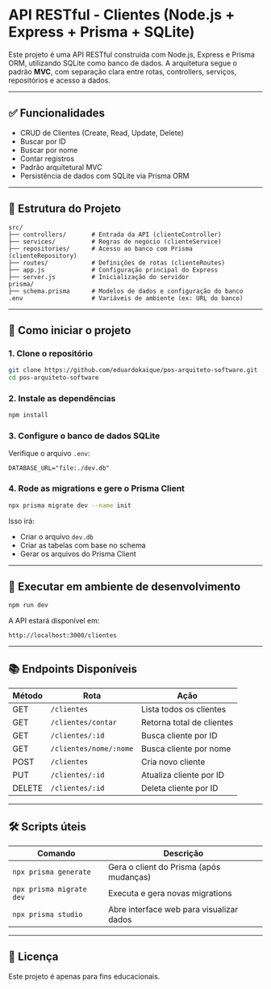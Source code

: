# API RESTful - Clientes (Node.js + Express + Prisma + SQLite)

Este projeto é uma API RESTful construída com Node.js, Express e Prisma ORM, utilizando SQLite como banco de dados. A arquitetura segue o padrão **MVC**, com separação clara entre rotas, controllers, serviços, repositórios e acesso a dados.

---

## ✅ Funcionalidades

- CRUD de Clientes (Create, Read, Update, Delete)
- Buscar por ID
- Buscar por nome
- Contar registros
- Padrão arquitetural MVC
- Persistência de dados com SQLite via Prisma ORM

---

## 📁 Estrutura do Projeto

```
src/
├── controllers/       # Entrada da API (clienteController)
├── services/          # Regras de negócio (clienteService)
├── repositories/      # Acesso ao banco com Prisma (clienteRepository)
├── routes/            # Definições de rotas (clienteRoutes)
├── app.js             # Configuração principal do Express
├── server.js          # Inicialização do servidor
prisma/
├── schema.prisma      # Modelos de dados e configuração do banco
.env                   # Variáveis de ambiente (ex: URL do banco)
```

---

## 🚀 Como iniciar o projeto

### 1. Clone o repositório

```bash
git clone https://github.com/eduardokaique/pos-arquiteto-software.git
cd pos-arquiteto-software
```

### 2. Instale as dependências

```bash
npm install
```

### 3. Configure o banco de dados SQLite

Verifique o arquivo `.env`:

```env
DATABASE_URL="file:./dev.db"
```

### 4. Rode as migrations e gere o Prisma Client

```bash
npx prisma migrate dev --name init
```

Isso irá:
- Criar o arquivo `dev.db`
- Criar as tabelas com base no schema
- Gerar os arquivos do Prisma Client

---

## 🧪 Executar em ambiente de desenvolvimento

```bash
npm run dev
```

A API estará disponível em:

```
http://localhost:3000/clientes
```

---

## 📚 Endpoints Disponíveis

| Método | Rota                        | Ação                      |
|--------|-----------------------------|---------------------------|
| GET    | `/clientes`                 | Lista todos os clientes   |
| GET    | `/clientes/contar`          | Retorna total de clientes|
| GET    | `/clientes/:id`             | Busca cliente por ID      |
| GET    | `/clientes/nome/:nome`      | Busca cliente por nome    |
| POST   | `/clientes`                 | Cria novo cliente         |
| PUT    | `/clientes/:id`             | Atualiza cliente por ID   |
| DELETE | `/clientes/:id`             | Deleta cliente por ID     |

---

## 🛠 Scripts úteis

| Comando                         | Descrição                            |
|--------------------------------|----------------------------------------|
| `npx prisma generate`          | Gera o client do Prisma (após mudanças) |
| `npx prisma migrate dev`       | Executa e gera novas migrations        |
| `npx prisma studio`            | Abre interface web para visualizar dados |

---

## 🧾 Licença

Este projeto é apenas para fins educacionais.
